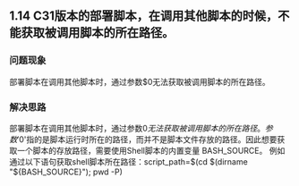 ## 1.14 C31版本的部署脚本，在调用其他脚本的时候，不能获取被调用脚本的所在路径。
### 问题现象
部署脚本在调用其他脚本时，通过参数$0无法获取被调用脚本的所在路径。
### 解决思路
部署脚本在调用其他脚本时，通过参数$0无法获取被调用脚本的所在路径。
参数'$0'指的是脚本运行时所在的路径，而并不是脚本文件存放的路径。因此想要获取一个脚本的存放路径，需要使用Shell脚本的内置变量 BASH_SOURCE。
例如通过以下语句获取shell脚本所在路径：script_path=$(cd $(dirname "${BASH_SOURCE}"); pwd -P)

